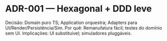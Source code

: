 # ADR-001 — Hexagonal + DDD leve
Decisão: Domain puro TS; Application orquestra; Adapters para UI/Render/Persistência/Sim.
Por quê: Remanufatura fácil; testes do domínio sem UI.
Implicações: UI substituível; simuladores pluggáveis.
